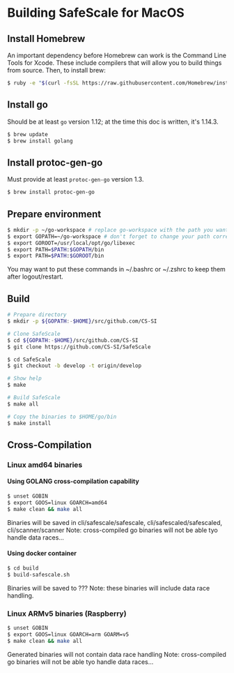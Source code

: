 # Building SafeScale for MacOS

## Install Homebrew
An important dependency before Homebrew can work is the Command Line Tools for Xcode. These include compilers that will allow you to build things from source.
Then, to install brew:
```bash
$ ruby -e "$(curl -fsSL https://raw.githubusercontent.com/Homebrew/install/master/install)"
```

## Install go
Should be at least `go` version 1.12; at the time this doc is written, it's 1.14.3.
```bash
$ brew update
$ brew install golang
```

## Install protoc-gen-go
Must provide at least `protoc-gen-go` version 1.3.
```bash
$ brew install protoc-gen-go
```

## Prepare environment
```bash
$ mkdir -p ~/go-workspace # replace go-workspace with the path you want
$ export GOPATH=~/go-workspace # don't forget to change your path correctly!
$ export GOROOT=/usr/local/opt/go/libexec
$ export PATH=$PATH:$GOPATH/bin
$ export PATH=$PATH:$GOROOT/bin
```
You may want to put these commands in ~/.bashrc or ~/.zshrc to keep them after logout/restart.
 
## Build
```bash 
# Prepare directory
$ mkdir -p ${GOPATH:-$HOME}/src/github.com/CS-SI

# Clone SafeScale
$ cd ${GOPATH:-$HOME}/src/github.com/CS-SI
$ git clone https://github.com/CS-SI/SafeScale

$ cd SafeScale
$ git checkout -b develop -t origin/develop

# Show help
$ make

# Build SafeScale
$ make all

# Copy the binaries to $HOME/go/bin
$ make install
```

## Cross-Compilation
### Linux amd64 binaries
#### Using GOLANG cross-compilation capability
```bash
$ unset GOBIN
$ export GOOS=linux GOARCH=amd64
$ make clean && make all
```
Binaries will be saved in cli/safescale/safescale, cli/safescaled/safescaled, cli/scanner/scanner
Note: cross-compiled go binaries will not be able tyo handle data races...

#### Using docker container
```bash
$ cd build
$ build-safescale.sh
```
Binaries will be saved to ???
Note: these binaries will include data race handling.

### Linux ARMv5 binaries (Raspberry)
```bash
$ unset GOBIN
$ export GOOS=linux GOARCH=arm GOARM=v5
$ make clean && make all
```

Generated binaries will not contain data race handling
Note: cross-compiled go binaries will not be able tyo handle data races...
